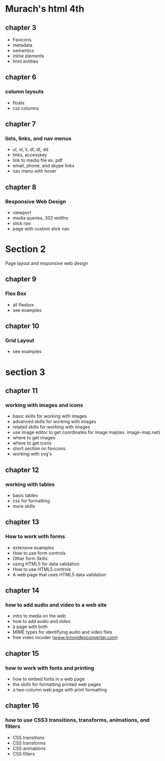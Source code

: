 # Murach's html 4th

## chapter 3

- Favicons
- metadata
- semantics
- inline elements
- html entities

## chapter 6

### column layouts

- floats
- css columns

## chapter 7

### lists, links, and nav menus

- ul, ol, li, dl, dt, dd
- links, accesskey
- link to media file ex. pdf
- email, phone, and skype links
- nav menu with hover

## chapter 8

### Responsive Web Design

- viewport
- media queries, 302 widths
- slick nav
- page with custom slick nav

# Section 2

Page layout and responsive web design

## chapter 9

### Flex Box

- all flexbox
- see examples

## chapter 10

### Grid Layout

- see examples

# section 3

## chapter 11

### working with images and icons

- basic skills for working with images
- advanced skills for working with images
- related skills for working with images
- use image editor to get coordinates for image map(ex. image-map.net)
- where to get images
- where to get icons
- short section on favicons
- working with svg's

## chapter 12

### working with tables

- basic tables
- css for formatting
- more skills

## chapter 13

### How to work with forms

- extensive examples
- How to use form controls
- Other form Skills
- using HTML5 for data validation
- How to use HTML5 controls
- A web page that uses HTML5 data validation

## chapter 14

### how to add audio and video to a web site

- intro to media on the web
- how to add audio and video
- a page with both
- MIME types for identifying audio and video files
- free video incoder (www.mirovideoconverter.com)

## chapter 15 
### how to work with fonts and printing

- how to embed fonts in a web page 
- the skills for formatting printed web pages
- a two-column web page with print formatting


## chapter 16 
### how to use CSS3 transitions, transforms, animations, and filters
- CSS transitions
- CSS transforms
- CSS animations
- CSS filters